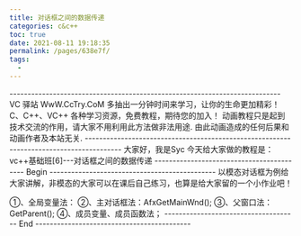 ```yaml
---
title: 对话框之间的数据传递
categories: c&c++
toc: true
date: 2021-08-11 19:18:35
permalink: /pages/638e7f/
tags: 
  - 
---
```


\---------------------------------------------------------------------------
VC 驿站
WwW.CcTry.CoM
多抽出一分钟时间来学习，让你的生命更加精彩！
C、C++、VC++ 各种学习资源，免费教程，期待您的加入！
动画教程只是起到技术交流的作用，请大家不用利用此方法做非法用途.
由此动画造成的任何后果和动画作者及本站无关.
\----------------------------------------------------------------------------------------
大家好，我是Syc
今天给大家做的教程是：
vc++基础班[6]---对话框之间的数据传递
------------------------------------------ Begin ----------------------------------------------
以模态对话框为例给大家讲解，非模态的大家可以在课后自己练习，也算是给大家留的一个小作业吧！

①、全局变量法：
②、主对话框法：AfxGetMainWnd();
③、父窗口法：GetParent();
④、成员变量、成员函数法；
------------------------------------- End -------------------------------------------